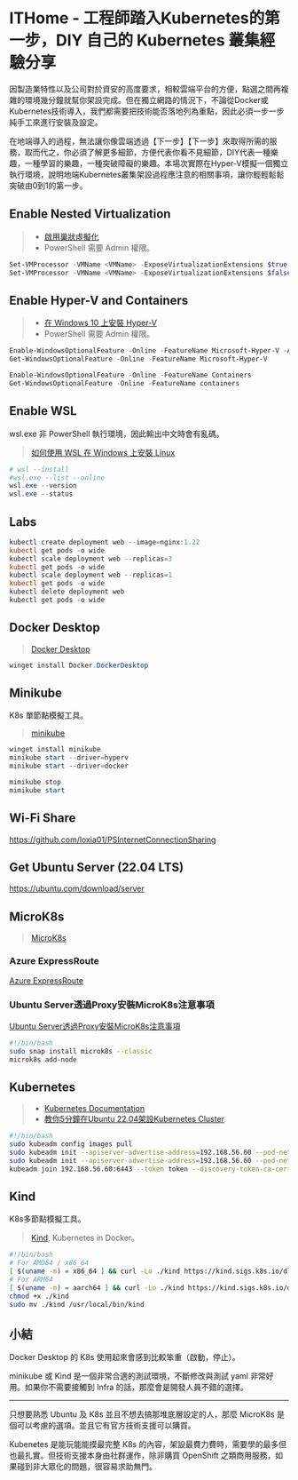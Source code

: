 # ITHome - 工程師踏入Kubernetes的第一步，DIY 自己的 Kubernetes 叢集經驗分享

因製造業特性以及公司對於資安的高度要求，相較雲端平台的方便，點選之間再複雜的環境幾分鐘就幫你架設完成。但在獨立網路的情況下，不論從Docker或Kubernetes技術導入，我們都需要把技術能否落地列為重點，因此必須一步一步純手工來進行安裝及設定。

在地端導入的過程，無法讓你像雲端透過【下一步】【下一步】來取得所需的服務，取而代之，你必須了解更多細節，方便代表你看不見細節，DIY代表一種樂趣，一種學習的樂趣，一種突破障礙的樂趣。本場次實際在Hyper-V模擬一個獨立執行環境，說明地端Kubernetes叢集架設過程應注意的相關事項，讓你輕輕鬆鬆突破由0到1的第一步。

## Enable Nested Virtualization

> * [啟用巢狀虛擬化](https://learn.microsoft.com/en-us/virtualization/hyper-v-on-windows/user-guide/enable-nested-virtualization#configure-nested-virtualization?WT.mc_id=DOP-MVP-4038201)
> * PowerShell 需要 Admin 權限。

```powershell
Set-VMProcessor -VMName <VMName> -ExposeVirtualizationExtensions $true
Set-VMProcessor -VMName <VMName> -ExposeVirtualizationExtensions $false
```

## Enable Hyper-V and Containers

> * [在 Windows 10 上安裝 Hyper-V](https://learn.microsoft.com/zh-tw/virtualization/hyper-v-on-windows/quick-start/enable-hyper-v?WT.mc_id=DOP-MVP-4038201)
> * PowerShell 需要 Admin 權限。

```powershell
Enable-WindowsOptionalFeature -Online -FeatureName Microsoft-Hyper-V -All
Get-WindowsOptionalFeature -Online -FeatureName Microsoft-Hyper-V

Enable-WindowsOptionalFeature -Online -FeatureName Containers
Get-WindowsOptionalFeature -Online -FeatureName containers
```

## Enable WSL

wsl.exe 非 PowerShell 執行環境，因此輸出中文時會有亂碼。

> [如何使用 WSL 在 Windows 上安裝 Linux](https://learn.microsoft.com/zh-tw/windows/wsl/install?WT.mc_id=DOP-MVP-4038201)

```powershell
# wsl --install
#wsl.exe --list --online
wsl.exe --version
wsl.exe --status
```

## Labs

```powershell
kubectl create deployment web --image=nginx:1.22
kubectl get pods -o wide
kubectl scale deployment web --replicas=3
kubectl get pods -o wide
kubectl scale deployment web --replicas=1
kubectl get pods -o wide
kubectl delete deployment web
kubectl get pods -o wide
```

## Docker Desktop

> [Docker Desktop](https://www.docker.com/products/docker-desktop/)

```powershell
winget install Docker.DockerDesktop
```

## Minikube

K8s 單節點模擬工具。

> [minikube](https://minikube.sigs.k8s.io/docs/start/)

```powershell
winget install minikube
minikube start --driver=hyperv
minikube start --driver=docker

mimikube stop 
mimikube start
```

## Wi-Fi Share

https://github.com/loxia01/PSInternetConnectionSharing

## Get Ubuntu Server (22.04 LTS)

https://ubuntu.com/download/server

## MicroK8s

> [MicroK8s](https://microk8s.io)

### Azure ExpressRoute

[Azure ExpressRoute](https://learn.microsoft.com/zh-tw/azure/expressroute/expressroute-introduction?WT.mc_id=DOP-MVP-4038201)

### Ubuntu Server透過Proxy安裝MicroK8s注意事項

[Ubuntu Server透過Proxy安裝MicroK8s注意事項](https://blog.kkbruce.net/2022/10/ubuntu-server-proxy-microk8s-note.html)

```bash
#!/bin/bash
sudo snap install microk8s --classic
microk8s add-node
```

## Kubernetes

> * [Kubernetes Documentation](https://kubernetes.io/docs/home/)
> * [教你5分鐘在Ubuntu 22.04架設Kubernetes Cluster](https://blog.kkbruce.net/2023/08/5min-ubuntu-2204-kubernetes-cluster.html)

```bash
#!/bin/bash
sudo kubeadm config images pull
sudo kubeadm init --apiserver-advertise-address=192.168.56.60 --pod-network-cidr=10.244.0.0/16
sudo kubeadm init --apiserver-advertise-address=192.168.56.60 --pod-network-cidr=192.168.0.0/16
kubeadm join 192.168.56.60:6443 --token token --discovery-token-ca-cert-??? sha256:???
```

## Kind

K8s多節點模擬工具。

> [Kind](https://kind.sigs.k8s.io), Kubernetes in Docker。

```bash
#!/bin/bash
# For AMD64 / x86_64
[ $(uname -m) = x86_64 ] && curl -Lo ./kind https://kind.sigs.k8s.io/dl/v0.20.0/kind-linux-amd64
# For ARM64
[ $(uname -m) = aarch64 ] && curl -Lo ./kind https://kind.sigs.k8s.io/dl/v0.20.0/kind-linux-arm64
chmod +x ./kind
sudo mv ./kind /usr/local/bin/kind
```

## 小結

Docker Desktop 的 K8s 使用起來會感到比較笨重（啟動，停止）。

minikube 或 Kind 是一個非常合適的測試環境，不斷修改與測試 yaml 非常好用。如果你不需要接觸到 Infra 的話，那麼會是開發人員不錯的選擇。

---

只想要熟悉 Ubuntu 及 K8s 並且不想去搞那堆底層設定的人，那麼 MicroK8s 是個可以考慮的選項。並且它有官方技術支援可以購買。

Kubenetes 是能玩能能摸最完整 K8s 的內容，架設最費力費時，需要學的最多但也最扎實。但技術支援本身由社群運作，除非購買 OpenShift 之類商用服務，如果碰到非大眾化的問題，很容易求助無門。
